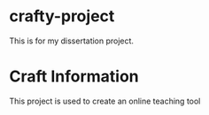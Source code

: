 # crafty-project
This is for my dissertation project.  

# Craft Information
This project is used to create an online teaching tool
